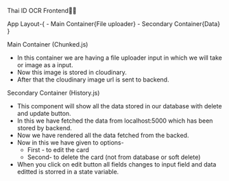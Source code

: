 Thai ID OCR Frontend🚀🚀


App Layout-{
    - Main Container{File uploader}
    - Secondary Container{Data}
}

Main Container (Chunked.js)
 - In this container we are having a file uploader input in which we will take or image as a input.
 - Now this image is stored in cloudinary.
 - After that the cloudinary image url is sent to backend.

Secondary Container (History.js)
 - This component will show all the data stored in our database with delete and update button.
 - In this we have fetched the data from localhost:5000 which has been stored by backend.
 - Now  we have rendered all the data fetched from the backed.
 - Now in this we have given to options-
   - First - to edit the card
   - Second- to delete the card (not from database or soft delete)
- When you click on edit button all fields changes to input field and data editted is storred in a state variable.


